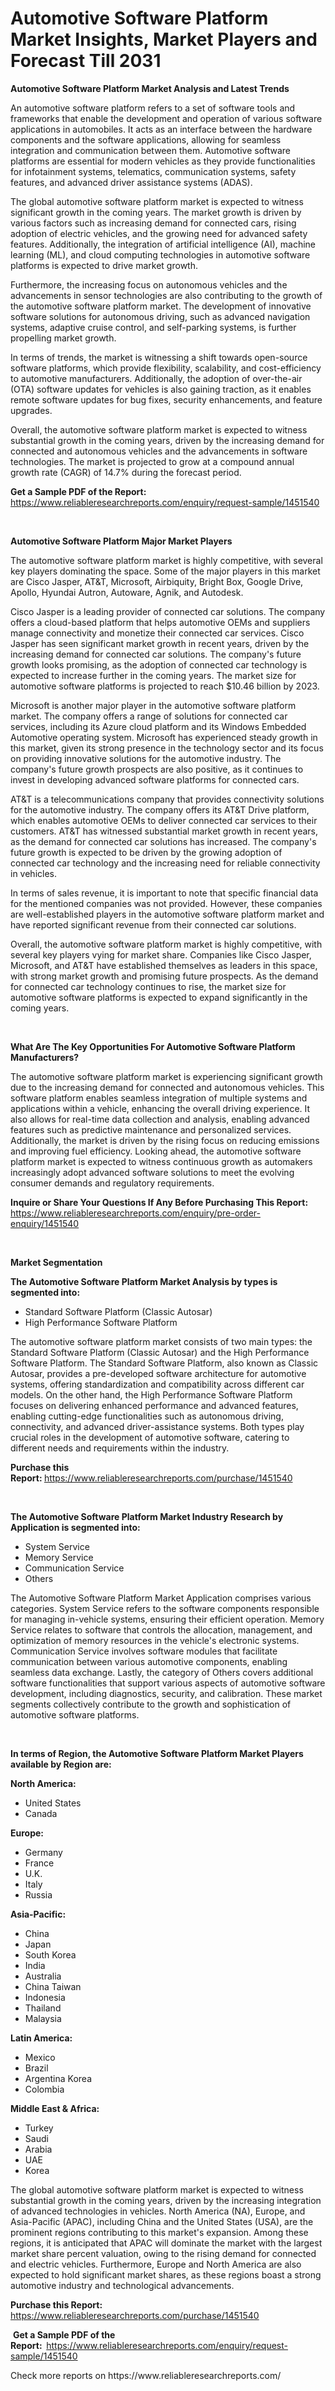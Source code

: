 <p><h1>Automotive Software Platform Market Insights, Market Players and Forecast Till 2031</h1></p><p><strong>Automotive Software Platform Market Analysis and Latest Trends</strong></p>
<p><p>An automotive software platform refers to a set of software tools and frameworks that enable the development and operation of various software applications in automobiles. It acts as an interface between the hardware components and the software applications, allowing for seamless integration and communication between them. Automotive software platforms are essential for modern vehicles as they provide functionalities for infotainment systems, telematics, communication systems, safety features, and advanced driver assistance systems (ADAS).</p><p>The global automotive software platform market is expected to witness significant growth in the coming years. The market growth is driven by various factors such as increasing demand for connected cars, rising adoption of electric vehicles, and the growing need for advanced safety features. Additionally, the integration of artificial intelligence (AI), machine learning (ML), and cloud computing technologies in automotive software platforms is expected to drive market growth.</p><p>Furthermore, the increasing focus on autonomous vehicles and the advancements in sensor technologies are also contributing to the growth of the automotive software platform market. The development of innovative software solutions for autonomous driving, such as advanced navigation systems, adaptive cruise control, and self-parking systems, is further propelling market growth.</p><p>In terms of trends, the market is witnessing a shift towards open-source software platforms, which provide flexibility, scalability, and cost-efficiency to automotive manufacturers. Additionally, the adoption of over-the-air (OTA) software updates for vehicles is also gaining traction, as it enables remote software updates for bug fixes, security enhancements, and feature upgrades.</p><p>Overall, the automotive software platform market is expected to witness substantial growth in the coming years, driven by the increasing demand for connected and autonomous vehicles and the advancements in software technologies. The market is projected to grow at a compound annual growth rate (CAGR) of 14.7% during the forecast period.</p></p>
<p><strong>Get a Sample PDF of the Report:&nbsp;</strong> <a href="https://www.reliableresearchreports.com/enquiry/request-sample/1451540">https://www.reliableresearchreports.com/enquiry/request-sample/1451540</a></p>
<p>&nbsp;</p>
<p><strong>Automotive Software Platform Major Market Players</strong></p>
<p><p>The automotive software platform market is highly competitive, with several key players dominating the space. Some of the major players in this market are Cisco Jasper, AT&T, Microsoft, Airbiquity, Bright Box, Google Drive, Apollo, Hyundai Autron, Autoware, Agnik, and Autodesk. </p><p>Cisco Jasper is a leading provider of connected car solutions. The company offers a cloud-based platform that helps automotive OEMs and suppliers manage connectivity and monetize their connected car services. Cisco Jasper has seen significant market growth in recent years, driven by the increasing demand for connected car solutions. The company's future growth looks promising, as the adoption of connected car technology is expected to increase further in the coming years. The market size for automotive software platforms is projected to reach $10.46 billion by 2023.</p><p>Microsoft is another major player in the automotive software platform market. The company offers a range of solutions for connected car services, including its Azure cloud platform and its Windows Embedded Automotive operating system. Microsoft has experienced steady growth in this market, given its strong presence in the technology sector and its focus on providing innovative solutions for the automotive industry. The company's future growth prospects are also positive, as it continues to invest in developing advanced software platforms for connected cars. </p><p>AT&T is a telecommunications company that provides connectivity solutions for the automotive industry. The company offers its AT&T Drive platform, which enables automotive OEMs to deliver connected car services to their customers. AT&T has witnessed substantial market growth in recent years, as the demand for connected car solutions has increased. The company's future growth is expected to be driven by the growing adoption of connected car technology and the increasing need for reliable connectivity in vehicles. </p><p>In terms of sales revenue, it is important to note that specific financial data for the mentioned companies was not provided. However, these companies are well-established players in the automotive software platform market and have reported significant revenue from their connected car solutions.</p><p>Overall, the automotive software platform market is highly competitive, with several key players vying for market share. Companies like Cisco Jasper, Microsoft, and AT&T have established themselves as leaders in this space, with strong market growth and promising future prospects. As the demand for connected car technology continues to rise, the market size for automotive software platforms is expected to expand significantly in the coming years.</p></p>
<p>&nbsp;</p>
<p><strong>What Are The Key Opportunities For Automotive Software Platform Manufacturers?</strong></p>
<p><p>The automotive software platform market is experiencing significant growth due to the increasing demand for connected and autonomous vehicles. This software platform enables seamless integration of multiple systems and applications within a vehicle, enhancing the overall driving experience. It also allows for real-time data collection and analysis, enabling advanced features such as predictive maintenance and personalized services. Additionally, the market is driven by the rising focus on reducing emissions and improving fuel efficiency. Looking ahead, the automotive software platform market is expected to witness continuous growth as automakers increasingly adopt advanced software solutions to meet the evolving consumer demands and regulatory requirements.</p></p>
<p><strong>Inquire or Share Your Questions If Any Before Purchasing This Report:</strong> <a href="https://www.reliableresearchreports.com/enquiry/pre-order-enquiry/1451540">https://www.reliableresearchreports.com/enquiry/pre-order-enquiry/1451540</a></p>
<p>&nbsp;</p>
<p><strong>Market Segmentation</strong></p>
<p><strong>The Automotive Software Platform Market Analysis by types is segmented into:</strong></p>
<p><ul><li>Standard Software Platform (Classic Autosar)</li><li>High Performance Software Platform</li></ul></p>
<p><p>The automotive software platform market consists of two main types: the Standard Software Platform (Classic Autosar) and the High Performance Software Platform. The Standard Software Platform, also known as Classic Autosar, provides a pre-developed software architecture for automotive systems, offering standardization and compatibility across different car models. On the other hand, the High Performance Software Platform focuses on delivering enhanced performance and advanced features, enabling cutting-edge functionalities such as autonomous driving, connectivity, and advanced driver-assistance systems. Both types play crucial roles in the development of automotive software, catering to different needs and requirements within the industry.</p></p>
<p><strong>Purchase this Report:&nbsp;</strong><a href="https://www.reliableresearchreports.com/purchase/1451540">https://www.reliableresearchreports.com/purchase/1451540</a></p>
<p>&nbsp;</p>
<p><strong>The Automotive Software Platform Market Industry Research by Application is segmented into:</strong></p>
<p><ul><li>System Service</li><li>Memory Service</li><li>Communication Service</li><li>Others</li></ul></p>
<p><p>The Automotive Software Platform Market Application comprises various categories. System Service refers to the software components responsible for managing in-vehicle systems, ensuring their efficient operation. Memory Service relates to software that controls the allocation, management, and optimization of memory resources in the vehicle's electronic systems. Communication Service involves software modules that facilitate communication between various automotive components, enabling seamless data exchange. Lastly, the category of Others covers additional software functionalities that support various aspects of automotive software development, including diagnostics, security, and calibration. These market segments collectively contribute to the growth and sophistication of automotive software platforms.</p></p>
<p>&nbsp;</p>
<p><strong>In terms of Region, the Automotive Software Platform Market Players available by Region are:</strong></p>
<p>
    <p> <strong> North America: </strong>
        <ul>
            <li>United States</li>
            <li>Canada</li>
        </ul>
        </p> 
    <p> <strong> Europe: </strong>
        <ul>
            <li>Germany</li>
            <li>France</li>
            <li>U.K.</li>
            <li>Italy</li>
            <li>Russia</li>
        </ul>
        </p> 
    <p> <strong> Asia-Pacific: </strong>
        <ul>
            <li>China</li>
            <li>Japan</li>
            <li>South Korea</li>
            <li>India</li>
            <li>Australia</li>
            <li>China Taiwan</li>
            <li>Indonesia</li>
            <li>Thailand</li>
            <li>Malaysia</li>
        </ul>
        </p> 
    <p> <strong> Latin America: </strong>
        <ul>
            <li>Mexico</li>
            <li>Brazil</li>
            <li>Argentina Korea</li>
            <li>Colombia</li>
        </ul>
        </p> 
    <p> <strong> Middle East & Africa: </strong>
        <ul>
            <li>Turkey</li>
            <li>Saudi</li>
            <li>Arabia</li>
            <li>UAE</li>
            <li>Korea</li>
        </ul>
    </p>
    </p>
<p><p>The global automotive software platform market is expected to witness substantial growth in the coming years, driven by the increasing integration of advanced technologies in vehicles. North America (NA), Europe, and Asia-Pacific (APAC), including China and the United States (USA), are the prominent regions contributing to this market's expansion. Among these regions, it is anticipated that APAC will dominate the market with the largest market share percent valuation, owing to the rising demand for connected and electric vehicles. Furthermore, Europe and North America are also expected to hold significant market shares, as these regions boast a strong automotive industry and technological advancements.</p></p>
<p><strong>Purchase this Report: </strong><a href="https://www.reliableresearchreports.com/purchase/1451540">https://www.reliableresearchreports.com/purchase/1451540</a></p>
<p>&nbsp;<strong>Get a Sample PDF of the Report:&nbsp;&nbsp;</strong><a href="https://www.reliableresearchreports.com/enquiry/request-sample/1451540">https://www.reliableresearchreports.com/enquiry/request-sample/1451540</a></p>
<p><strong></strong></p>
<p>Check more reports on https://www.reliableresearchreports.com/</p>